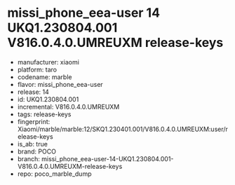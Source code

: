 # missi_phone_eea-user 14 UKQ1.230804.001 V816.0.4.0.UMREUXM release-keys
- manufacturer: xiaomi
- platform: taro
- codename: marble
- flavor: missi_phone_eea-user
- release: 14
- id: UKQ1.230804.001
- incremental: V816.0.4.0.UMREUXM
- tags: release-keys
- fingerprint: Xiaomi/marble/marble:12/SKQ1.230401.001/V816.0.4.0.UMREUXM:user/release-keys
- is_ab: true
- brand: POCO
- branch: missi_phone_eea-user-14-UKQ1.230804.001-V816.0.4.0.UMREUXM-release-keys
- repo: poco_marble_dump
